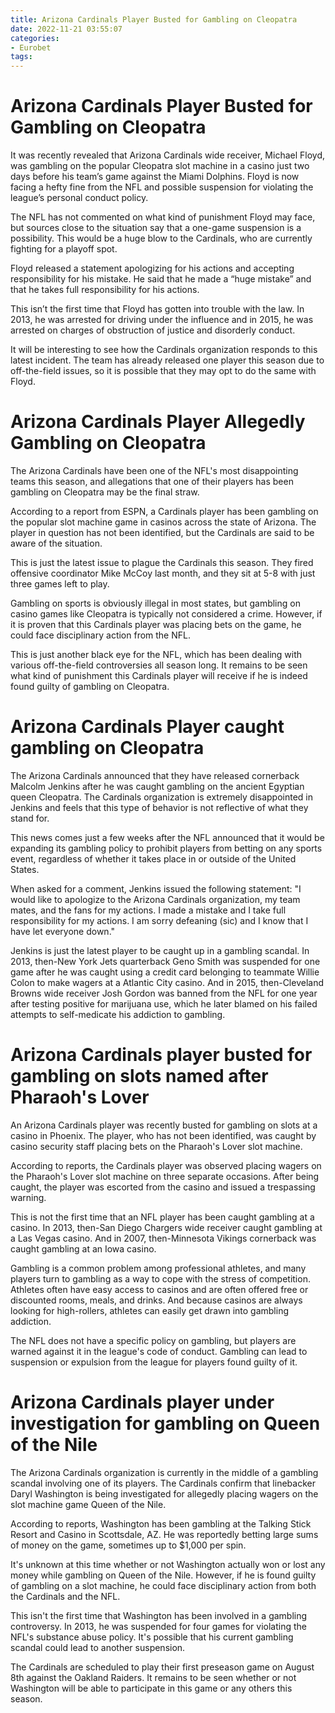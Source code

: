 ```yaml
---
title: Arizona Cardinals Player Busted for Gambling on Cleopatra
date: 2022-11-21 03:55:07
categories:
- Eurobet
tags:
---
```



#  Arizona Cardinals Player Busted for Gambling on Cleopatra

It was recently revealed that Arizona Cardinals wide receiver, Michael Floyd, was gambling on the popular Cleopatra slot machine in a casino just two days before his team’s game against the Miami Dolphins. Floyd is now facing a hefty fine from the NFL and possible suspension for violating the league’s personal conduct policy.

The NFL has not commented on what kind of punishment Floyd may face, but sources close to the situation say that a one-game suspension is a possibility. This would be a huge blow to the Cardinals, who are currently fighting for a playoff spot.

Floyd released a statement apologizing for his actions and accepting responsibility for his mistake. He said that he made a “huge mistake” and that he takes full responsibility for his actions.

This isn’t the first time that Floyd has gotten into trouble with the law. In 2013, he was arrested for driving under the influence and in 2015, he was arrested on charges of obstruction of justice and disorderly conduct.

It will be interesting to see how the Cardinals organization responds to this latest incident. The team has already released one player this season due to off-the-field issues, so it is possible that they may opt to do the same with Floyd.

#  Arizona Cardinals Player Allegedly Gambling on Cleopatra 

The Arizona Cardinals have been one of the NFL's most disappointing teams this season, and allegations that one of their players has been gambling on Cleopatra may be the final straw.

According to a report from ESPN, a Cardinals player has been gambling on the popular slot machine game in casinos across the state of Arizona. The player in question has not been identified, but the Cardinals are said to be aware of the situation.

This is just the latest issue to plague the Cardinals this season. They fired offensive coordinator Mike McCoy last month, and they sit at 5-8 with just three games left to play.

Gambling on sports is obviously illegal in most states, but gambling on casino games like Cleopatra is typically not considered a crime. However, if it is proven that this Cardinals player was placing bets on the game, he could face disciplinary action from the NFL.

This is just another black eye for the NFL, which has been dealing with various off-the-field controversies all season long. It remains to be seen what kind of punishment this Cardinals player will receive if he is indeed found guilty of gambling on Cleopatra.

#  Arizona Cardinals Player caught gambling on Cleopatra 

The Arizona Cardinals announced that they have released cornerback Malcolm Jenkins after he was caught gambling on the ancient Egyptian queen Cleopatra. The Cardinals organization is extremely disappointed in Jenkins and feels that this type of behavior is not reflective of what they stand for.

This news comes just a few weeks after the NFL announced that it would be expanding its gambling policy to prohibit players from betting on any sports event, regardless of whether it takes place in or outside of the United States.

When asked for a comment, Jenkins issued the following statement: "I would like to apologize to the Arizona Cardinals organization, my team mates, and the fans for my actions. I made a mistake and I take full responsibility for my actions. I am sorry defeaning (sic) and I know that I have let everyone down."

Jenkins is just the latest player to be caught up in a gambling scandal. In 2013, then-New York Jets quarterback Geno Smith was suspended for one game after he was caught using a credit card belonging to teammate Willie Colon to make wagers at a Atlantic City casino. And in 2015, then-Cleveland Browns wide receiver Josh Gordon was banned from the NFL for one year after testing positive for marijuana use, which he later blamed on his failed attempts to self-medicate his addiction to gambling.

#  Arizona Cardinals player busted for gambling on slots named after Pharaoh's Lover 

An Arizona Cardinals player was recently busted for gambling on slots at a casino in Phoenix. The player, who has not been identified, was caught by casino security staff placing bets on the Pharaoh's Lover slot machine.

According to reports, the Cardinals player was observed placing wagers on the Pharaoh's Lover slot machine on three separate occasions. After being caught, the player was escorted from the casino and issued a trespassing warning.

This is not the first time that an NFL player has been caught gambling at a casino. In 2013, then-San Diego Chargers wide receiver caught gambling at a Las Vegas casino. And in 2007, then-Minnesota Vikings cornerback was caught gambling at an Iowa casino.

Gambling is a common problem among professional athletes, and many players turn to gambling as a way to cope with the stress of competition. Athletes often have easy access to casinos and are often offered free or discounted rooms, meals, and drinks. And because casinos are always looking for high-rollers, athletes can easily get drawn into gambling addiction.

The NFL does not have a specific policy on gambling, but players are warned against it in the league's code of conduct. Gambling can lead to suspension or expulsion from the league for players found guilty of it.

#  Arizona Cardinals player under investigation for gambling on Queen of the Nile

The Arizona Cardinals organization is currently in the middle of a gambling scandal involving one of its players. The Cardinals confirm that linebacker Daryl Washington is being investigated for allegedly placing wagers on the slot machine game Queen of the Nile.

According to reports, Washington has been gambling at the Talking Stick Resort and Casino in Scottsdale, AZ. He was reportedly betting large sums of money on the game, sometimes up to $1,000 per spin.

It's unknown at this time whether or not Washington actually won or lost any money while gambling on Queen of the Nile. However, if he is found guilty of gambling on a slot machine, he could face disciplinary action from both the Cardinals and the NFL.

This isn't the first time that Washington has been involved in a gambling controversy. In 2013, he was suspended for four games for violating the NFL's substance abuse policy. It's possible that his current gambling scandal could lead to another suspension.

The Cardinals are scheduled to play their first preseason game on August 8th against the Oakland Raiders. It remains to be seen whether or not Washington will be able to participate in this game or any others this season.